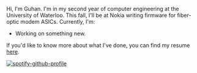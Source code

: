 Hi, I'm Guhan. I'm in my second year of computer engineering at the University of Waterloo. This fall, I'll be at Nokia writing firmware for fiber-optic modem ASICs. Currently, I'm:
* Working on something new.

If you'd like to know more about what I've done, you can find my resume [here](https://github.com/guhansiyer/resume/blob/main/output/resume.pdf).

[![spotify-github-profile](https://spotify-github-profile.kittinanx.com/api/view?uid=dcgrvurkqla8ap9uyl02pj2tl&cover_image=true&theme=natemoo-re&show_offline=false&background_color=000000&interchange=false&bar_color=8d97c8&bar_color_cover=false)](https://github.com/kittinan/spotify-github-profile)
